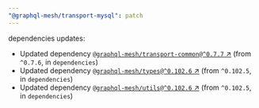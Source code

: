 ```yaml
---
"@graphql-mesh/transport-mysql": patch
---
```

dependencies updates:
  - Updated dependency [`@graphql-mesh/transport-common@^0.7.7` ↗︎](https://www.npmjs.com/package/@graphql-mesh/transport-common/v/0.7.7) (from `^0.7.6`, in `dependencies`)
  - Updated dependency [`@graphql-mesh/types@^0.102.6` ↗︎](https://www.npmjs.com/package/@graphql-mesh/types/v/0.102.6) (from `^0.102.5`, in `dependencies`)
  - Updated dependency [`@graphql-mesh/utils@^0.102.6` ↗︎](https://www.npmjs.com/package/@graphql-mesh/utils/v/0.102.6) (from `^0.102.5`, in `dependencies`)
